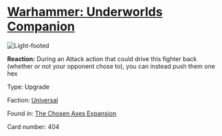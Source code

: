 # [Warhammer: Underworlds Companion](https://guidokessels.github.io/wh-underworlds)

  

![Light-footed](https://warhammerunderworlds.com/wp-content/uploads/sites/6/2018/02/404_ENG.png)

<b>Reaction:</b> During an Attack action that could drive this fighter back (whether or not your opponent chose to), you can instead push them one hex

Type: Upgrade

Faction: [Universal](https://guidokessels.github.io/wh-underworlds/factions/universal.md)

Found in: [The Chosen Axes Expansion](https://guidokessels.github.io/wh-underworlds/locations/the-chosen-axes-expansion.md)

Card number: 404
